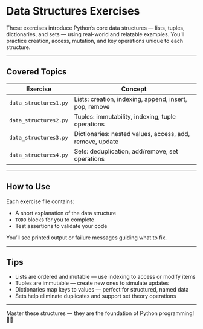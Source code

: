 # Data Structures Exercises

These exercises introduce Python’s core data structures — lists, tuples, dictionaries, and sets — using real-world and relatable examples. You'll practice creation, access, mutation, and key operations unique to each structure.

---

## Covered Topics

| Exercise                 | Concept                                |
|--------------------------|----------------------------------------|
| `data_structures1.py`    | Lists: creation, indexing, append, insert, pop, remove |
| `data_structures2.py`    | Tuples: immutability, indexing, tuple operations       |
| `data_structures3.py`    | Dictionaries: nested values, access, add, remove, update |
| `data_structures4.py`    | Sets: deduplication, add/remove, set operations        |

---

## How to Use

Each exercise file contains:
- A short explanation of the data structure
- `TODO` blocks for you to complete
- Test assertions to validate your code

You’ll see printed output or failure messages guiding what to fix.

---

## Tips
- Lists are ordered and mutable — use indexing to access or modify items
- Tuples are immutable — create new ones to simulate updates
- Dictionaries map keys to values — perfect for structured, named data
- Sets help eliminate duplicates and support set theory operations

---

Master these structures — they are the foundation of Python programming! 🧱🐍